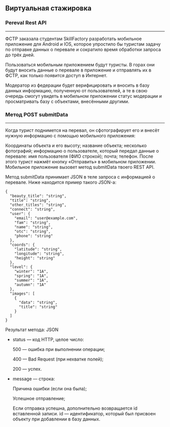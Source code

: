   Виртуальная стажировка
-
 ### Pereval Rest API

***
ФСТР заказала студентам SkillFactory разработать мобильное приложение для Android и IOS, которое упростило бы туристам задачу по отправке данных о перевале и сократило время обработки запроса до трёх дней.

Пользоваться мобильным приложением будут туристы. В горах они будут вносить данные о перевале в приложение и отправлять их в ФСТР, как только появится доступ в Интернет.

Модератор из федерации будет верифицировать и вносить в базу данных информацию, полученную от пользователей, а те в свою очередь смогут увидеть в мобильном приложении статус модерации и просматривать базу с объектами, внесёнными другими.

 ### Метод POST submitData

***
Когда турист поднимется на перевал, он сфотографирует его и внесёт нужную информацию с помощью мобильного приложения:

Координаты объекта и его высоту;
название объекта;
несколько фотографий;
информацию о пользователе, который передал данные о перевале:
имя пользователя (ФИО строкой);
почта;
телефон.
После этого турист нажмёт кнопку «Отправить» в мобильном приложении. Мобильное приложение вызовет метод submitData твоего REST API.

Метод submitData принимает JSON в теле запроса с информацией о перевале. Ниже находится пример такого JSON-а:
```commandline
{
  "beauty_title": "string",
  "title": "string",
  "other_titles": "string",
  "connect": "string",
  "user": {
    "email": "user@example.com",
    "fam": "string",
    "name": "string",
    "otc": "string",
    "phone": "string"
  },
  "coords": {
    "latitude": "string",
    "longitude": "string",
    "height": "string"
  },
  "level": {
    "winter": "1А",
    "spring": "1А",
    "summer": "1А",
    "autumn": "1А"
  },
  "images": [
    {
      "data": "string",
      "title": "string"
    }
  ]
}
```
Результат метода: JSON

* status — код HTTP, целое число:

  500 — ошибка при выполнении операции;

  400 — Bad Request (при нехватке полей);

  200 — успех.

* message — строка:

  Причина ошибки (если она была);

  Успешное отправление;

  Если отправка успешна, дополнительно возвращается id вставленной записи.
id — идентификатор, который был присвоен объекту при добавлении в базу данных.